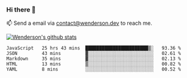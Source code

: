 ### Hi there 👋

<!--
**Wenderson-P/wenderson-p** is a ✨ _special_ ✨ repository because its `README.md` (this file) appears on your GitHub profile.

Here are some ideas to get you started:

- 🔭 I’m currently working on ...
- 🌱 I’m currently learning ...
- 👯 I’m looking to collaborate on ...
- 🤔 I’m looking for help with ...
- 💬 Ask me about ...
- 📫 How to reach me: ...
- 😄 Pronouns: ...
- ⚡ Fun fact: ...
-->

📫  Send a email via contact@wenderson.dev to reach me.

[![Wenderson's github stats](https://github-readme-stats.vercel.app/api?username=wenderson-p&show_icons=true&theme=tokyonight&hide=issues)](https://github.com/wenderson-p/github-readme-stats)

<!--START_SECTION:waka-->
```text
JavaScript   25 hrs 43 mins  ███████████████████████▒░   93.36 % 
JSON         43 mins         ▓░░░░░░░░░░░░░░░░░░░░░░░░   02.61 % 
Markdown     35 mins         ▓░░░░░░░░░░░░░░░░░░░░░░░░   02.13 % 
HTML         13 mins         ▒░░░░░░░░░░░░░░░░░░░░░░░░   00.82 % 
YAML         8 mins          ░░░░░░░░░░░░░░░░░░░░░░░░░   00.52 % 
```
<!--END_SECTION:waka-->
